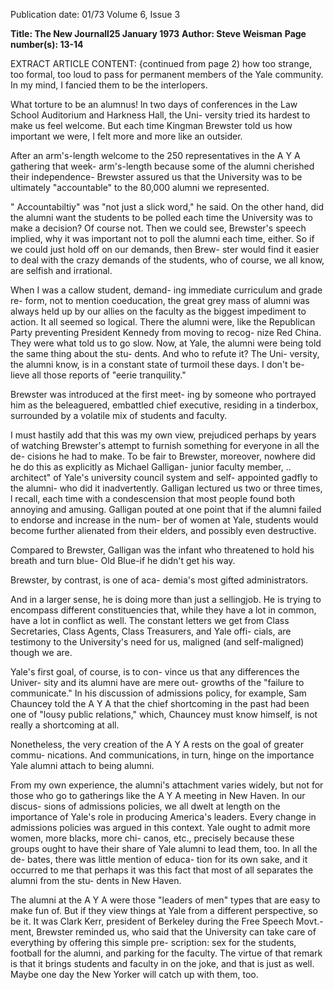 Publication date: 01/73
Volume 6, Issue 3

**Title: The New Journall25 January 1973**
**Author: Steve Weisman**
**Page number(s): 13-14**

EXTRACT ARTICLE CONTENT:
{continued from page 2) 
how too strange, too formal, too loud to 
pass for permanent members of the Yale 
community. In my mind, I fancied them 
to be the interlopers. 

What torture to be an alumnus! ln two 
days of conferences in the Law School 
Auditorium and Harkness Hall, the Uni-
versity tried its hardest to make us feel 
welcome. But each time Kingman 
Brewster told us how important we were, 
I felt more and more like an outsider. 

After an arm's-length welcome to the 250 
representatives in the A Y A gathering that 
week- arm's-length because some of the 
alumni cherished their independence-
Brewster assured us that the University 
was to be ultimately "accountable" to 
the 80,000 alumni we represented. 

" Accountabiltiy" was "not just a slick 
word," he said. On the other hand, did 
the alumni want the students to be 
polled each time the University was to 
make a decision? Of course not. Then 
we could see, Brewster's speech implied, 
why it was important not to poll the 
alumni each time, either. So if we could 
just hold off on our demands, then Brew-
ster would find it easier to deal with the 
crazy demands of the students, who of 
course, we all know, are selfish and 
irrational. 

When I was a callow student, demand-
ing immediate curriculum and grade re-
form, not to mention coeducation, the 
great grey mass of alumni was always 
held up by our allies on the faculty as the 
biggest impediment to action. It all 
seemed so logical. There the alumni were, 
like the Republican Party preventing 
President Kennedy from moving to recog-
nize Red China. They were what told 
us to go slow. Now, at Yale, the alumni were 
being told the same thing about the stu-
dents. And who to refute it? The Uni-
versity, the alumni know, is in a constant 
state of turmoil these days. I don't be-
lieve all those reports of "eerie tranquility." 

Brewster was introduced at the first meet-
ing by someone who portrayed him as the 
beleaguered, embattled chief executive, 
residing in a tinderbox, surrounded by a 
volatile mix of students and faculty. 

I must hastily add that this was my 
own view, prejudiced perhaps by years of 
watching Brewster's attempt to furnish 
something for everyone in all the de-
cisions he had to make. To be fair to 
Brewster, moreover, nowhere did he do 
this as explicitly as Michael Galligan-
junior faculty member, .. architect" of 
Yale's university council system and self-
appointed gadfly to the alumni- who did 
it inadvertently. Galligan lectured us two 
or three times, l recall, each time with a 
condescension that most people found 
both annoying and amusing. Galligan 
pouted at one point that if the alumni 
failed to endorse and increase in the num-
ber of women at Yale, students would 
become further alienated from their 
elders, and possibly even destructive. 

Compared to Brewster, Galligan was the 
infant who threatened to hold his breath 
and turn blue- Old Blue-if he didn't get 
his way. 

Brewster, by contrast, is one of aca-
demia's most gifted administrators. 

And in a larger sense, he is doing more 
than just a sellingjob. He is trying to 
encompass different constituencies that, 
while they have a lot in common, have a 
lot in conflict as well. The constant 
letters we get from Class Secretaries, Class 
Agents, Class Treasurers, and Yale offi-
cials, are testimony to the University's 
need for us, maligned (and self-maligned) 
though we are. 

Yale's first goal, of course, is to con-
vince us that any differences the Univer-
sity and its alumni have are mere out-
growths of the "failure to communicate." 
In his discussion of admissions policy, for 
example, Sam Chauncey told the A Y A 
that the chief shortcoming in the past had 
been one of "lousy public relations," 
which, Chauncey must know himself, is 
not really a shortcoming at all. 

Nonetheless, the very creation of the 
A Y A rests on the goal of greater commu-
nications. And communications, in turn, 
hinge on the importance Yale alumni 
attach to being alumni. 

From my own experience, the alumni's 
attachment varies widely, but not for 
those who go to gatherings like the A Y A 
meeting in New Haven. In our discus-
sions of admissions policies, we all dwelt 
at length on the importance of Yale's role 
in producing America's leaders. Every 
change in admissions policies was argued 
in this context. Yale ought to admit 
more women, more blacks, more chi-
canos, etc., precisely because these 
groups ought to have their share of Yale 
alumni to lead them, too. In all the de-
bates, there was little mention of educa-
tion for its own sake, and it occurred to 
me that perhaps it was this fact that most 
of all separates the alumni from the stu-
dents in New Haven. 

The alumni at the A Y A were those 
"leaders of men" types that are easy to 
make fun of. But if they view things at 
Yale from a different perspective, so be 
it. It was Clark Kerr, president of 
Berkeley during the Free Speech Movt.-
ment, Brewster reminded us, who said 
that the University can take care of 
everything by offering this simple pre-
scription: sex for the students, football 
for the alumni, and parking for the faculty. 
The virtue of that remark is that it brings 
students and faculty in on the joke, and 
that is just as well. Maybe one day the 
New Yorker will catch up with them, too.